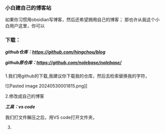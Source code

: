 
### 小白建自己的博客站

如果你习惯用obsidian写博客，然后还希望拥用自己的博客；
那也许从我这个小白用户这里，你可以

### 下载：

***github仓库：https://github.com/hingchou/blog***

***github原仓库：https://github.com/nolebase/nolebase/***

### 

1.我们用github的下载,我建议你下载我的仓库，然后去检索替换我的字符，

![[Pasted image 20240530001815.png]]

2.修改成自己的博客

***工具：vs code***

我们打文件解压之后，用VS code打开文件夹，


3.


